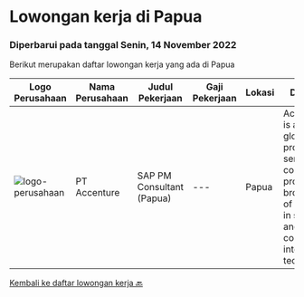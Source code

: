 
  # Lowongan kerja di Papua

  ### Diperbarui pada tanggal Senin, 14 November 2022

  Berikut merupakan daftar lowongan kerja yang ada di Papua

  |Logo Perusahaan | Nama Perusahaan | Judul Pekerjaan | Gaji Pekerjaan | Lokasi | Deskripsi | Tanggal diunggah | Pranala |
  | -------------- | --------------- | --------------- | --------- | --------- | -------------- | ------- | ----------- |
  |![logo-perusahaan](https://image-service-cdn.seek.com.au/b7421b8f8728c12962b323fe7c97484c15d95994/ee4dce1061f3f616224767ad58cb2fc751b8d2dc)|PT Accenture|SAP PM Consultant (Papua)|---|Papua|Accenture is a leading global professional services company, providing a broad range of services in strategy and consulting, interactive, technology...|Jumat, 04 November 2022|https://www.jobstreet.co.id/id/job/sap-pm-consultant-papua-4075360?token=0~455a3d0e-fb15-4f7b-adfa-493c977b732b&sectionRank=1&jobId=jobstreet-id-job-4075360|


  [Kembali ke daftar lowongan kerja 🔙](../README.md#daftar-lowongan-kerja)
  